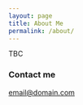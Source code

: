 ```yaml
---
layout: page
title: About Me
permalink: /about/
---
```


TBC

### Contact me

[email@domain.com](mailto:email@domain.com)